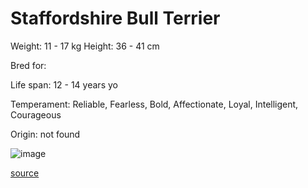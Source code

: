 # Staffordshire Bull Terrier

Weight: 11 - 17 kg
Height: 36 - 41 cm

Bred for: 

Life span: 12 - 14 years yo

Temperament: Reliable, Fearless, Bold, Affectionate, Loyal, Intelligent, Courageous

Origin: not found

![image](https://cdn2.thedogapi.com/images/H1zSie9V7_1280.jpg)

[source](https://api.thedogapi.com/v1/breeds/238)
